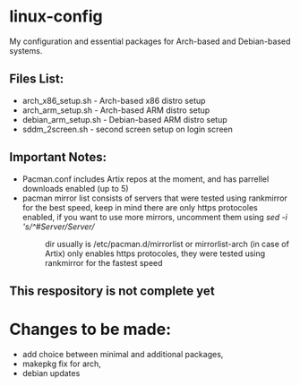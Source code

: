 # linux-config
My configuration and essential packages for Arch-based and Debian-based systems.

## Files List:
- arch_x86_setup.sh - Arch-based x86 distro setup
- arch_arm_setup.sh - Arch-based ARM distro setup 
- debian_arm_setup.sh - Debian-based ARM distro setup
- sddm_2screen.sh - second screen setup on login screen

## Important Notes:
- Pacman.conf includes Artix repos at the moment, and has parrellel downloads enabled (up to 5)
- pacman mirror list consists of servers that were tested using rankmirror for the best speed, keep in mind there are only https protocoles enabled, if you want to use more mirrors, uncomment them using *sed -i 's/^#Server/Server/ <dir>* dir usually is /etc/pacman.d/mirrorlist or mirrorlist-arch (in case of Artix) 
only enables https protocoles, they were tested using rankmirror for the fastest speed

## This respository is not complete yet
# Changes to be made:
- add choice between minimal and additional packages,
- makepkg fix for arch,
- debian updates
